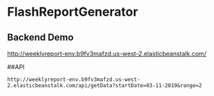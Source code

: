 # FlashReportGenerator


## Backend Demo
http://weeklyreport-env.b9fv3mafzd.us-west-2.elasticbeanstalk.com/

##API

```
http://weeklyreport-env.b9fv3mafzd.us-west-2.elasticbeanstalk.com/api/getData?startDate=03-11-2019&range=2
```
